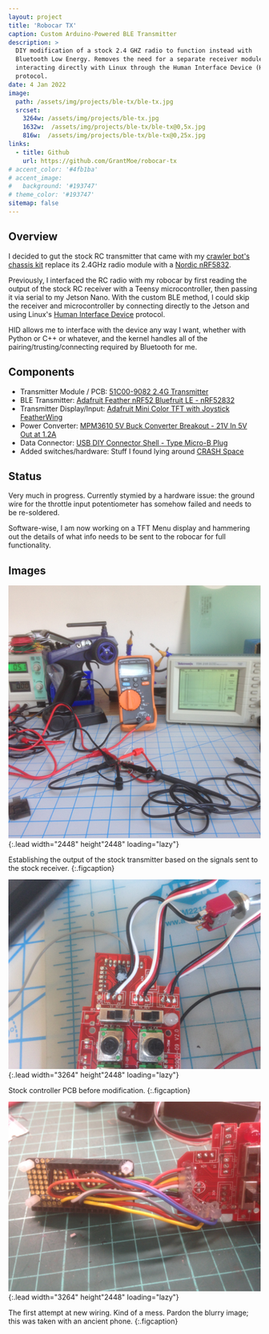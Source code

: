 ```yaml
---
layout: project
title: 'Robocar TX'
caption: Custom Arduino-Powered BLE Transmitter
description: >
  DIY modification of a stock 2.4 GHZ radio to function instead with 
  Bluetooth Low Energy. Removes the need for a separate receiver module, 
  interacting directly with Linux through the Human Interface Device (HID) 
  protocol. 
date: 4 Jan 2022
image: 
  path: /assets/img/projects/ble-tx/ble-tx.jpg
  srcset: 
    3264w: /assets/img/projects/ble-tx.jpg
    1632w:  /assets/img/projects/ble-tx/ble-tx@0,5x.jpg
    816w:  /assets/img/projects/ble-tx/ble-tx@0,25x.jpg
links:
  - title: Github
    url: https://github.com/GrantMoe/robocar-tx
# accent_color: '#4fb1ba'
# accent_image:
#   background: '#193747'
# theme_color: '#193747'
sitemap: false
---
```

<!--spacer to prevent body header replacing title-->
## Overview

I decided to gut the stock RC transmitter that came with my [crawler bot's](/projects/crawler-bot) [chassis kit](https://www.nitrorcx.com/03c09-madtorque-orange.html) 
replace its 2.4GHz radio module with a [Nordic nRF5832](https://www.nordicsemi.com/products/nrf52832).

Previously, I interfaced the RC radio with my robocar by first reading
the output of the stock RC receiver with a Teensy microcontroller, then 
passing it via serial to my Jetson Nano. With the custom BLE method, I 
could skip the receiver and microcontroller by connecting directly to the
Jetson and using Linux's [Human Interface Device](https://en.wikipedia.org/wiki/Human_interface_device) protocol.

HID allows me to interface with the device any way I want, whether with Python
or C++ or whatever, and the kernel handles all of the pairing/trusting/connecting
required by Bluetooth for me.

## Components
- Transmitter Module / PCB: [51C00-9082 2.4G Transmitter](https://www.nitrorcx.com/51c00-90820.html)
- BLE Transmitter: [Adafruit Feather nRF52 Bluefruit LE - nRF52832](https://www.adafruit.com/product/3406)
- Transmitter Display/Input: [Adafruit Mini Color TFT with Joystick FeatherWing](https://www.adafruit.com/product/3321)
- Power Converter: [MPM3610 5V Buck Converter Breakout - 21V In 5V Out at 1.2A](https://www.adafruit.com/product/4739)
- Data Connector: [USB DIY Connector Shell - Type Micro-B Plug](https://www.adafruit.com/product/1390)
- Added switches/hardware: Stuff I found lying around [CRASH Space](https://blog.crashspace.org/)

## Status
Very much in progress. Currently stymied by a hardware issue: the ground wire for the throttle input potentiometer has somehow failed and needs to be re-soldered.

Software-wise, I am now working on a TFT Menu display and hammering out the details of what info needs to be sent to the robocar for full functionality.

## Images
![stock TX testing](/assets/img/projects/ble-tx/ble-tx-testing.jpg){:.lead width="2448" height"2448" loading="lazy"}

Establishing the output of the stock transmitter based on the signals sent to the stock receiver.
{:.figcaption}

![stock TX wiring](/assets/img/projects/ble-tx/ble-tx-before.jpg){:.lead width="3264" height"2448" loading="lazy"}

Stock controller PCB before modification.
{:.figcaption}

![new wiring version 1](/assets/img/projects/ble-tx/ble-tx.jpg){:.lead width="3264" height"2448" loading="lazy"}

The first attempt at new wiring. Kind of a mess. Pardon the blurry image; this was taken with an ancient phone.
{:.figcaption}